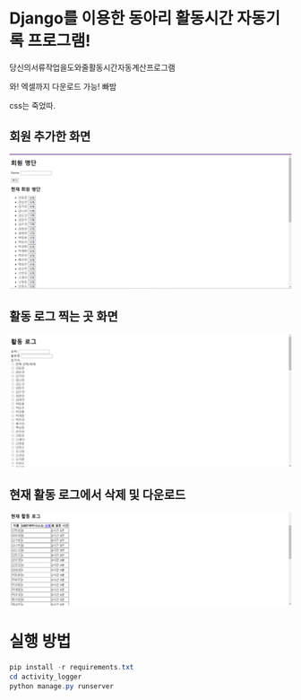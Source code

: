 # Django를 이용한 동아리 활동시간 자동기록 프로그램!
당신의서류작업을도와줄활동시간자동계산프로그램

와! 엑셀까지 다운로드 가능! 빠밤

css는 죽었따.

## 회원 추가한 화면
![alt text](image-4.png)

## 활동 로그 찍는 곳 화면
![alt text](image-3.png)

## 현재 활동 로그에서 삭제 및 다운로드
![alt text](image-2.png)

# 실행 방법
```powershell
pip install -r requirements.txt
cd activity_logger
python manage.py runserver
```



